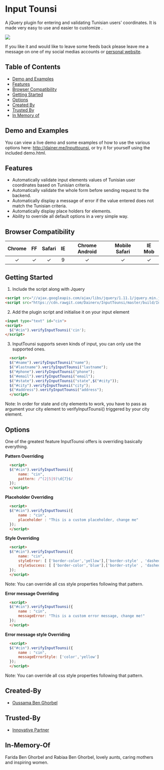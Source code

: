 # Input Tounsi
A jQuery plugin for entering and validating Tunisian users' coordinates. It is made very easy to use and easier to customize .

<img src="https://raw.githubusercontent.com/Dainerx/InputTounsi/master/screenshots/screenshot-1.png?token=ASmpJW4uTy8276xSEkws2A1f28J7GRKVks5ZhmH1wA%3D%3D">

If you like it and would like to leave some feeds back please leave me a message on one of my social medias accounts or [personal website](http://dainer.me).

## Table of Contents

- [Demo and Examples](#demo-and-examples)
- [Features](#features)
- [Browser Compatibility](#browser-compatibility)
- [Getting Started](#getting-started)
- [Options](#options)
- [Created By](#created-by)
- [Trusted By](#trusted-by)
- [In Memory of](#in-memory-of)

## Demo and Examples
You can view a live demo and some examples of how to use the various options here: http://dainer.me/Inputtounsi, or try it for yourself using the included demo.html.


## Features
* Automatically validate input elements values of Tunisian user coordinates based on Tunisian criteria.
* Automatically validate the whole form before sending request to the backend.
* Automatically display a message of error if the value entered does not match the Tunisian criteria.
* Automatically display place holders for elements. 
* Ability to override all default options in a very simple way.

## Browser Compatibility
| Chrome | FF  | Safari | IE  | Chrome Android | Mobile Safari | IE Mob |
| :----: | :-: | :----: | :-: | :------------: | :-----------: | :----: |
|    ✓   |  ✓  |    ✓   |  9  |      ✓         |       ✓       |     ✓  |



## Getting Started

1. Include the script along with Jquery
  ```html
  <script src="//ajax.googleapis.com/ajax/libs/jquery/1.11.1/jquery.min.js"></script>
  <script src="https://cdn.rawgit.com/Dainerx/InputTounsi/master/build/InputTounsi.min.js"></script>
  ```

2. Add the plugin script and initialise it on your input element
  ```html
  <input type="text" id="cin">
  <script>
    $("#cin").verifyInputTounsi('cin');
  </script>
  ```
3. InputTounsi supports seven kinds of input, you can only use the supported ones. 

  ```html
    <script>
    $("#name").verifyInputTounsi("name");
    $("#lastname").verifyInputTounsi("lastname");
    $("#phone").verifyInputTounsi("phone");
    $("#email").verifyInputTounsi("email");
    $("#state").verifyInputTounsi("state",$("#city"));
    $("#city").verifyInputTounsi("city");
    $("#address").verifyInputTounsi("address");
    </script>
  ```

Note: In order for state and city elements to work, you have to pass as argument your city element to verifyInputTounsi() triggered by your city element.

## Options
One of the greatest feature InputTounsi offers is overriding basically everything.

**Pattern Overriding**  
  ```html
    <script>
    $("#cin").verifyInputTounsi({
        name: "cin",
        pattern: /^(2|5|9)\d{7}$/
    });
    </script>
  ```

**Placeholder Overriding**  
  ```html
    <script>
    $("#cin").verifyInputTounsi({
        name : "cin",
        placeholder : "This is a custom placeholder, change me"
    });
    </script>
  ```

**Style Overriding**  

  ```html
    <script>
    $("#cin").verifyInputTounsi({
        name: "cin",
        styleError: [ ['border-color','yellow'],['border-style' , 'dashed'] ],
        styleSuccess: [ ['border-color','blue'],['border-style' , 'dashed'] ],
    });
    </script>
  ```
Note: You can override all css style properties following that pattern.

**Error message Overriding**  

  ```html
    <script>
    $("#cin").verifyInputTounsi({ 
        name : "cin",
        messageError: "This is a custom error message, change me!"
    });
    </script>
  ```

**Error message style Overriding**  

  ```html
    <script>
    $("#cin").verifyInputTounsi({ 
        name : "cin",
        messageErrorStyle: ['color','yellow']
    });
    </script>
  ```
Note: You can override all css style properties following that pattern.




## Created-By
- [Oussama Ben Ghorbel](http://dainer.me/)

## Trusted-By
* [Innovative Partner](https://github.com/behdad/region-flags)


## In-Memory-Of
Farida Ben Ghorbel and Rabiaa Ben Ghorbel, lovely aunts, caring mothers and inspiring women.
